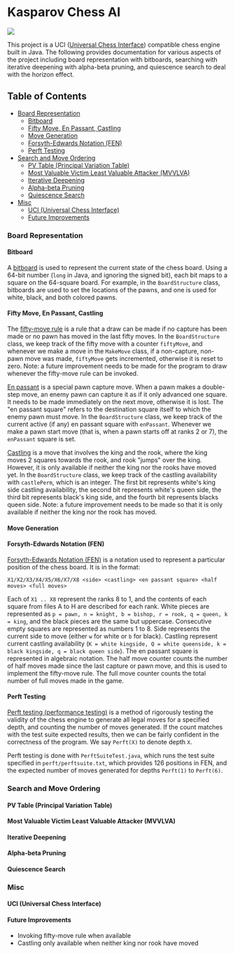 # Kasparov Chess AI

<p>
  <a href="https://travis-ci.com/eliucs/kasparov"><img 
  src="https://travis-ci.com/eliucs/kasparov.svg?token=bcVBJb9UixL3HoJpm9WE&branch=master"></a>
</p>

This project is a UCI ([Universal Chess Interface](http://wbec-ridderkerk.nl/html/UCIProtocol.html))
compatible chess engine built in Java. The following provides documentation for
various aspects of the project including board representation with bitboards,
searching with iterative deepening with alpha-beta pruning, and quiescence
search to deal with the horizon effect.

## Table of Contents

- [Board Representation](#board-representation)
    - [Bitboard](#bitboard)
    - [Fifty Move, En Passant, Castling](#fifty-move-en-passant-castling)
    - [Move Generation](#move-generation)
    - [Forsyth-Edwards Notation (FEN)](#forsyth-edwards-notation-fen)
    - [Perft Testing](#perft-testing)
- [Search and Move Ordering](#search-and-move-ordering)
    - [PV Table (Principal Variation Table)](#pv-table-principal-variation-table)
    - [Most Valuable Victim Least Valuable Attacker (MVVLVA)](#most-valuable-victim-least-valuable-attacker-mvvlva)
    - [Iterative Deepening](#iterative-deepening)
    - [Alpha-beta Pruning](#alpha-beta-pruning)
    - [Quiescence Search](#quiescence-search)
- [Misc](#misc)
    - [UCI (Universal Chess Interface)](#uci-universal-chess-interface)
    - [Future Improvements](#future-improvements)

### Board Representation

#### Bitboard

A [bitboard](https://en.wikipedia.org/wiki/Bitboard) is used to represent the 
current state of the chess board. Using a 64-bit number (`long` in Java, and
ignoring the signed bit), each bit maps to a square on the 64-square board. 
For example, in the `BoardStructure` class, bitboards are used to set the 
locations of the pawns, and one is used for white, black, and both colored 
pawns.

#### Fifty Move, En Passant, Castling

The [fifty-move rule](https://en.wikipedia.org/wiki/Fifty-move_rule) is a rule
that a draw can be made if no capture has been made or no pawn has moved in the
last fifty moves. In the `BoardStructure` class, we keep track of the fifty move
with a counter `fiftyMove`, and whenever we make a move in the `MakeMove` class,
if a non-capture, non-pawn move was made, `fiftyMove` gets incremented, 
otherwise it is reset to zero. Note: a future improvement needs to be made 
for the program to draw whenever the fifty-move rule can be invoked.

[En passant](https://en.wikipedia.org/wiki/En_passant) is a special pawn capture
move. When a pawn makes a double-step move, an enemy pawn can capture it as if 
it only advanced one square. It needs to be made immediately on the next move, 
otherwise it is lost. The "en passant square" refers to the destination square
itself to which the enemy pawn must move. In the `BoardStructure` class, we keep 
track of the current active (if any) en passant square with `enPassant`. 
Whenever we make a pawn start move (that is, when a pawn starts off at
ranks 2 or 7), the `enPassant` square is set.

[Castling](https://en.wikipedia.org/wiki/Castling) is a move that involves the
king and the rook, where the king moves 2 squares towards the rook, and rook 
"jumps" over the king. However, it is only available if neither the king nor
the rooks have moved yet. In the `BoardStructure` class, we keep track of the 
castling availability with `castlePerm`, which is an integer. The first bit 
represents white's king side castling availability, the second bit represents
white's queen side, the third bit represents black's king side, and the fourth
bit represents blacks queen side. Note: a future improvement needs to be made
so that it is only available if neither the king nor the rook has moved.

#### Move Generation

#### Forsyth-Edwards Notation (FEN)

[Forsyth-Edwards Notation (FEN)](https://en.wikipedia.org/wiki/Forsyth%E2%80%93Edwards_Notation)
is a notation used to represent a particular position of the chess board. It is 
in the format:

```
X1/X2/X3/X4/X5/X6/X7/X8 <side> <castling> <en passant square> <half moves> <full moves>
```

Each of `X1 .. X8` represent the ranks 8 to 1, and the contents of each square
from files A to H are described for each rank. White pieces are represented as
`p = pawn, n = knight, b = bishop, r = rook, q = queen, k = king`,
and the black pieces are the same but uppercase. Consecutive empty squares are
represented as numbers 1 to 8. Side represents the current side to move (either
`w` for white or `b` for black). Castling represent current castling 
availability (`K = white kingside, Q = white queenside, k = black kingside, q = black queen side`).
The en passant square is represented in algebraic notation. The half move 
counter counts the number of half moves made since the last capture or pawn
move, and this is used to implement the fifty-move rule. The full move counter
counts the total number of full moves made in the game.

#### Perft Testing

[Perft testing (performance testing)](https://chessprogramming.wikispaces.com/Perft)
is a method of rigorously testing the validity of the chess engine to 
generate all legal moves for a specified depth, and counting the number of moves
generated. If the count matches with the test suite expected results, then we
can be fairly confident in the correctness of the program. We say `Perft(X)` to
denote depth `X`.

Perft testing is done with `PerftSuiteTest.java`, which runs the test suite 
specified in `perft/perftsuite.txt`, which provides 126 positions in FEN, and 
the expected number of moves generated for depths `Perft(1)` to `Perft(6)`.

### Search and Move Ordering

#### PV Table (Principal Variation Table)

#### Most Valuable Victim Least Valuable Attacker (MVVLVA)

#### Iterative Deepening

#### Alpha-beta Pruning

#### Quiescence Search

### Misc

#### UCI (Universal Chess Interface)

#### Future Improvements

- Invoking fifty-move rule when available
- Castling only available when neither king nor rook have moved
